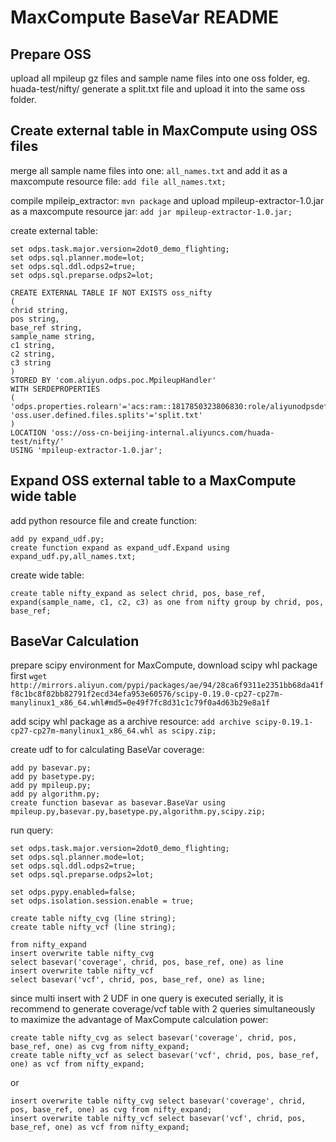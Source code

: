 # MaxCompute BaseVar README

## Prepare OSS

upload all mpileup gz files and sample name files into one oss folder,
eg. huada-test/nifty/
generate a split.txt file and upload it into the same oss folder.

## Create external table in MaxCompute using OSS files

merge all sample name files into one: `all_names.txt`
and add it as a maxcompute resource file:
`add file all_names.txt;`

compile mpileip_extractor: `mvn package`
and upload mpileup-extractor-1.0.jar as a maxcompute resource jar:
`add jar mpileup-extractor-1.0.jar;`

create external table:
```
set odps.task.major.version=2dot0_demo_flighting;
set odps.sql.planner.mode=lot;
set odps.sql.ddl.odps2=true;
set odps.sql.preparse.odps2=lot;

CREATE EXTERNAL TABLE IF NOT EXISTS oss_nifty
(
chrid string,
pos string,
base_ref string,
sample_name string,
c1 string,
c2 string,
c3 string
)
STORED BY 'com.aliyun.odps.poc.MpileupHandler'
WITH SERDEPROPERTIES
(
'odps.properties.rolearn'='acs:ram::1817850323806830:role/aliyunodpsdefaultrole',
'oss.user.defined.files.splits'='split.txt'
)
LOCATION 'oss://oss-cn-beijing-internal.aliyuncs.com/huada-test/nifty/'
USING 'mpileup-extractor-1.0.jar';
```

## Expand OSS external table to a MaxCompute wide table

add python resource file and create function:
```
add py expand_udf.py;
create function expand as expand_udf.Expand using expand_udf.py,all_names.txt;
```

create wide table:
```
create table nifty_expand as select chrid, pos, base_ref, expand(sample_name, c1, c2, c3) as one from nifty group by chrid, pos, base_ref;
```

## BaseVar Calculation

prepare scipy environment for MaxCompute, download scipy whl package first
`wget http://mirrors.aliyun.com/pypi/packages/ae/94/28ca6f9311e2351bb68da41ff8c1bc8f82bb82791f2ecd34efa953e60576/scipy-0.19.0-cp27-cp27m-manylinux1_x86_64.whl#md5=0e49f7fc8d31c1c79f0a4d63b29e8a1f`

add scipy whl package as a archive resource:
`add archive scipy-0.19.1-cp27-cp27m-manylinux1_x86_64.whl as scipy.zip;`

create udf to for calculating BaseVar coverage:
```
add py basevar.py;
add py basetype.py;
add py mpileup.py;
add py algorithm.py;
create function basevar as basevar.BaseVar using mpileup.py,basevar.py,basetype.py,algorithm.py,scipy.zip;
```

run query:
```
set odps.task.major.version=2dot0_demo_flighting;
set odps.sql.planner.mode=lot;
set odps.sql.ddl.odps2=true;
set odps.sql.preparse.odps2=lot;

set odps.pypy.enabled=false;
set odps.isolation.session.enable = true;

create table nifty_cvg (line string);
create table nifty_vcf (line string);

from nifty_expand
insert overwrite table nifty_cvg
select basevar('coverage', chrid, pos, base_ref, one) as line
insert overwrite table nifty_vcf
select basevar('vcf', chrid, pos, base_ref, one) as line;
```

since multi insert with 2 UDF in one query is executed serially, it is recommend to generate coverage/vcf table with 2 queries simultaneously to maximize the advantage of MaxCompute calculation power:
```
create table nifty_cvg as select basevar('coverage', chrid, pos, base_ref, one) as cvg from nifty_expand;
create table nifty_vcf as select basevar('vcf', chrid, pos, base_ref, one) as vcf from nifty_expand;
```
or
```
insert overwrite table nifty_cvg select basevar('coverage', chrid, pos, base_ref, one) as cvg from nifty_expand;
insert overwrite table nifty_vcf select basevar('vcf', chrid, pos, base_ref, one) as vcf from nifty_expand;
```
